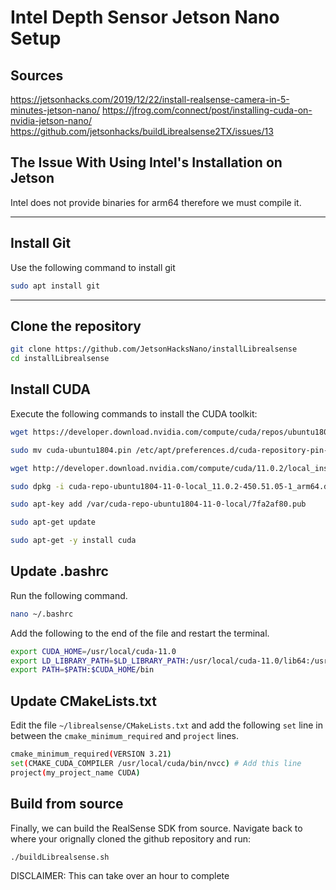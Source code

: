 # Intel Depth Sensor Jetson Nano Setup

## Sources

https://jetsonhacks.com/2019/12/22/install-realsense-camera-in-5-minutes-jetson-nano/
https://jfrog.com/connect/post/installing-cuda-on-nvidia-jetson-nano/
https://github.com/jetsonhacks/buildLibrealsense2TX/issues/13


## The Issue With Using Intel's Installation on Jetson

Intel does not provide binaries for arm64 therefore we must compile it.

---

## Install Git

Use the following command to install git

```bash
sudo apt install git
```

---

## Clone the repository

```bash
git clone https://github.com/JetsonHacksNano/installLibrealsense
cd installLibrealsense
```

## Install CUDA 

Execute the following commands to install the CUDA toolkit:

```bash
wget https://developer.download.nvidia.com/compute/cuda/repos/ubuntu1804/sbsa/cuda-ubuntu1804.pin

sudo mv cuda-ubuntu1804.pin /etc/apt/preferences.d/cuda-repository-pin-600

wget http://developer.download.nvidia.com/compute/cuda/11.0.2/local_installers/cuda-repo-ubuntu1804-11-0-local_11.0.2-450.51.05-1_arm64.deb

sudo dpkg -i cuda-repo-ubuntu1804-11-0-local_11.0.2-450.51.05-1_arm64.deb

sudo apt-key add /var/cuda-repo-ubuntu1804-11-0-local/7fa2af80.pub

sudo apt-get update

sudo apt-get -y install cuda
```

## Update .bashrc

Run the following command.

```bash
nano ~/.bashrc
```

Add the following to the end of the file and restart the terminal.

```bash
export CUDA_HOME=/usr/local/cuda-11.0
export LD_LIBRARY_PATH=$LD_LIBRARY_PATH:/usr/local/cuda-11.0/lib64:/usr/local/cuda-11.0/extras/CUPTI/lib64
export PATH=$PATH:$CUDA_HOME/bin
```

## Update CMakeLists.txt

Edit the file `~/librealsense/CMakeLists.txt` and add the following `set` line in between the `cmake_minimum_required` and `project` lines.

```bash
cmake_minimum_required(VERSION 3.21)
set(CMAKE_CUDA_COMPILER /usr/local/cuda/bin/nvcc) # Add this line
project(my_project_name CUDA)
```

## Build from source

Finally, we can build the RealSense SDK from source. Navigate back to where your orignally cloned the github repository and run:

```bash
./buildLibrealsense.sh
```

DISCLAIMER: This can take over an hour to complete